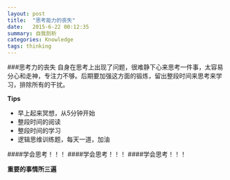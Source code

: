 ```yaml
---
layout: post
title:  "思考能力的丧失"
date:   2015-6-22 00:12:35
summary: 自我剖析
categories: Knowledge
tags: thinking 
---
```


###思考力的丧失
自身在思考上出现了问题，很难静下心来思考一件事，太容易分心和走神，<span class="blue">专注力</span>不够。后期要加强这方面的锻炼，留出整段时间来思考来学习，排除所有的干扰。

<strong>Tips</strong>

- 早上起来冥想，从5分钟开始
- 整段时间的阅读
- 整段时间的学习
- 逻辑思维训练题，每天一道，加油

####学会思考！！！
####学会思考！！！
####学会思考！！！

<strong>重要的事情所三遍</strong>